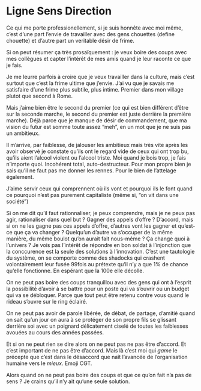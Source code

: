# Ligne Sens Direction

Ce qui me porte professionellement, si je suis honnête avec moi même, c’est d’une part l’envie de travailler avec des gens chouettes (define chouette) et d’autre part un veritable désir de frime.

Si on peut résumer ça très prosaïquement : je veux boire des coups avec mes collègues et capter l’intérêt de mes amis quand je leur raconte ce que je fais.

Je me leurre parfois à croire que je veux travailler dans la culture, mais c’est surtout que c’est la frime ultime que j’envie. J’ai vu que je savais me satisfaire d’une frime plus subtile, plus intime. Premier dans mon village plutot que second à Rome.

Mais j’aime bien être le second du premier (ce qui est bien différent d’être sur la seconde marche, le second du premier est juste derrière la première marche). Déjà parce que je manque de désir de commandement, que ma vision du futur est somme toute assez “meh”, en un mot que je ne suis pas un ambitieux.

Il m’arrive, par faiblesse, de jalouser les ambitieux mais très vite après les avoir observé je constate qu’ils ont le regard vide de ceux qui ont trop bu, qu’ils aient l’alcool violent ou l’alcool triste. Moi quand je bois trop, je fais n’importe quoi. Incohérent total, auto-destructeur. Pour mon propre bien je sais qu’il ne faut pas me donner les rennes. Pour le bien de l’attelage également.

J’aime servir ceux qui comprennent où ils vont et pourquoi ils le font quand ce pourquoi n’est pas purement capitaliste (même si, “on vit dans une société”)

Si on me dit qu’il faut rationnaliser, je peux comprendre, mais je ne peux pas agir, rationaliser dans quel but ? Gagner des appels d’offre ? D’accord, mais si on ne les gagne pas ces appels d’offre, d’autres vont les gagner et qu’est-ce que ça va changer ? Quelqu’un d’autre va s’occuper de la même manière, du même boulot qu’on aurait fait nous-même ? Ça change quoi à l’univers ? Je vois pas l’intérêt de répondre en bon soldat à l’injonction que la conccurence est la seule des solutions à l’innovation. C’est une tautologie du système, on se comporte comme des shadocks qui crashent volontairement leur fusée 99fois au prétexte qu’il n’y a que 1% de chance qu’elle fonctionne. En espérant que la 100e elle décolle.

On ne peut pas boire des coups tranquillou avec des gens qui ont à l’esprit la possibilité d’avoir à se battre pour un poste qui va s’ouvrir ou un budget qui va se débloquer. Parce que tout peut être retenu contre vous quand le rideau s’ouvre sur le ring éclairé.

On ne peut pas avoir de parole libérée, de débat, de partage, d’amitié quand on sait qu’un jour on aura à se protéger de son propre fils se glissant derrière soi avec un poignard délicatement ciselé de toutes les faiblesses avouées au cours des années passées.

Et si on ne peut rien se dire alors on ne peut pas ne pas être d’accord. Et c’est important de ne pas être d’accord. Mais là c’est moi qui *game* le précepte que c’est dans le désaccord que naît l’avancée de l’organisation humaine vers le *mieux*. Emoji CGT.

Alors quand on ne peut pas boire des coups et que ce qu’on fait n’a pas de sens ? Je crains qu’il n’y ait qu’une seule solution.